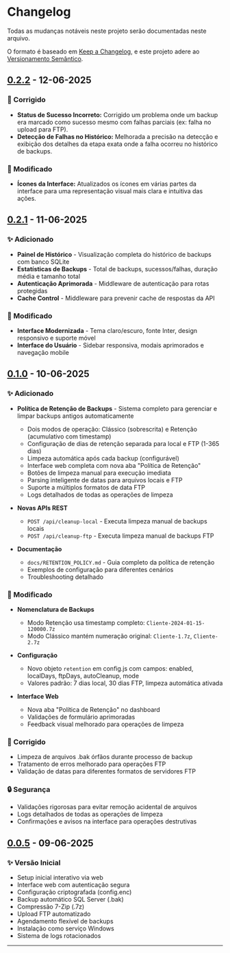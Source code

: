 # Changelog

Todas as mudanças notáveis neste projeto serão documentadas neste arquivo.

O formato é baseado em [Keep a Changelog](https://keepachangelog.com/pt-BR/1.0.0/),
e este projeto adere ao [Versionamento Semântico](https://semver.org/lang/pt-BR/).

## [0.2.2] - 12-06-2025

### 🐛 Corrigido

- **Status de Sucesso Incorreto:** Corrigido um problema onde um backup era marcado como sucesso mesmo com falhas parciais (ex: falha no upload para FTP).
- **Detecção de Falhas no Histórico:** Melhorada a precisão na detecção e exibição dos detalhes da etapa exata onde a falha ocorreu no histórico de backups.

### 💄 Modificado

- **Ícones da Interface:** Atualizados os ícones em várias partes da interface para uma representação visual mais clara e intuitiva das ações.

## [0.2.1] - 11-06-2025

### ✨ Adicionado

- **Painel de Histórico** - Visualização completa do histórico de backups com banco SQLite
- **Estatísticas de Backups** - Total de backups, sucessos/falhas, duração média e tamanho total
- **Autenticação Aprimorada** - Middleware de autenticação para rotas protegidas
- **Cache Control** - Middleware para prevenir cache de respostas da API

### 🔧 Modificado

- **Interface Modernizada** - Tema claro/escuro, fonte Inter, design responsivo e suporte móvel
- **Interface do Usuário** - Sidebar responsiva, modais aprimorados e navegação mobile

## [0.1.0] - 10-06-2025

### ✨ Adicionado

- **Política de Retenção de Backups** - Sistema completo para gerenciar e limpar backups antigos automaticamente

  - Dois modos de operação: Clássico (sobrescrita) e Retenção (acumulativo com timestamp)
  - Configuração de dias de retenção separada para local e FTP (1-365 dias)
  - Limpeza automática após cada backup (configurável)
  - Interface web completa com nova aba "Política de Retenção"
  - Botões de limpeza manual para execução imediata
  - Parsing inteligente de datas para arquivos locais e FTP
  - Suporte a múltiplos formatos de data FTP
  - Logs detalhados de todas as operações de limpeza

- **Novas APIs REST**

  - `POST /api/cleanup-local` - Executa limpeza manual de backups locais
  - `POST /api/cleanup-ftp` - Executa limpeza manual de backups FTP

- **Documentação**
  - `docs/RETENTION_POLICY.md` - Guia completo da política de retenção
  - Exemplos de configuração para diferentes cenários
  - Troubleshooting detalhado

### 🔧 Modificado

- **Nomenclatura de Backups**

  - Modo Retenção usa timestamp completo: `Cliente-2024-01-15-120000.7z`
  - Modo Clássico mantém numeração original: `Cliente-1.7z`, `Cliente-2.7z`

- **Configuração**

  - Novo objeto `retention` em config.js com campos: enabled, localDays, ftpDays, autoCleanup, mode
  - Valores padrão: 7 dias local, 30 dias FTP, limpeza automática ativada

- **Interface Web**
  - Nova aba "Política de Retenção" no dashboard
  - Validações de formulário aprimoradas
  - Feedback visual melhorado para operações de limpeza

### 🐛 Corrigido

- Limpeza de arquivos .bak órfãos durante processo de backup
- Tratamento de erros melhorado para operações FTP
- Validação de datas para diferentes formatos de servidores FTP

### 🔒 Segurança

- Validações rigorosas para evitar remoção acidental de arquivos
- Logs detalhados de todas as operações de limpeza
- Confirmações e avisos na interface para operações destrutivas

## [0.0.5] - 09-06-2025

### ✨ Versão Inicial

- Setup inicial interativo via web
- Interface web com autenticação segura
- Configuração criptografada (config.enc)
- Backup automático SQL Server (.bak)
- Compressão 7-Zip (.7z)
- Upload FTP automatizado
- Agendamento flexível de backups
- Instalação como serviço Windows
- Sistema de logs rotacionados

---

[0.2.2]: https://github.com/onflux-tech/nodebackup-sqlserver/compare/v0.2.1...v0.2.2
[0.2.1]: https://github.com/onflux-tech/nodebackup-sqlserver/compare/v0.1.0...v0.2.1
[0.1.0]: https://github.com/onflux-tech/nodebackup-sqlserver/compare/v0.0.5...v0.1.0
[0.0.5]: https://github.com/onflux-tech/nodebackup-sqlserver/releases/tag/v0.0.5
